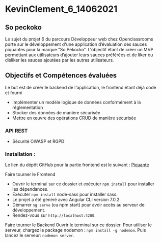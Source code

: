 # KevinClement_6_14062021
## So peckoko
Le sujet du projet 6 du parcours Développeur web chez Openclassrooms porte sur le développement d'une application d’évaluation des sauces piquantes pour la marque "So Pekocko". L'objectif étant de créer un MVP permettant aux utilisateurs d’ajouter leurs sauces préférées et de liker ou disliker les sauces ajoutées par les autres utilisateurs.

## Objectifs et Compétences évaluées
Le but est de créer le backend de l'application, le frontend étant déjà codé et fourni

* Implémenter un modèle logique de données conformément à la réglementation
* Stocker des données de manière sécurisée
* Mettre en œuvre des opérations CRUD de manière sécurisée
### API REST
* Sécurité OWASP et RGPD

### Installation :

Le lien du dépôt GitHub pour la partie frontend est le suivant : [Piquante](https://github.com/OpenClassrooms-Student-Center/dwj-projet6)

Faire tourner le Frontend
* Ouvrir le terminal sur ce dossier et exécuter `npm install` pour installer les dépendances.
* Exécuter `npm install` node-sass pour installer sass.
* Le projet a été généré avec Angular CLI version 7.0.2.
* Démarrer `ng serve` (ou npm start) pour avoir accès au serveur de développement.
* Rendez-vous sur `http://localhost:4200`.

Faire tourner le Backend
Ouvrir le terminal sur ce dossier.
Pour utiliser le serveur, chargez le package nodemon : `npm install -g nodemon`.
Puis lancez le serveur: `nodemon server`.
